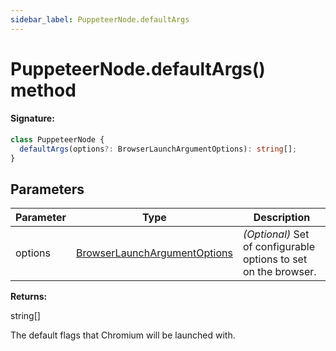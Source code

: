 ```yaml
---
sidebar_label: PuppeteerNode.defaultArgs
---
```


# PuppeteerNode.defaultArgs() method

#### Signature:

```typescript
class PuppeteerNode {
  defaultArgs(options?: BrowserLaunchArgumentOptions): string[];
}
```

## Parameters

| Parameter | Type                                                                        | Description                                                          |
| --------- | --------------------------------------------------------------------------- | -------------------------------------------------------------------- |
| options   | [BrowserLaunchArgumentOptions](./puppeteer.browserlaunchargumentoptions.md) | <i>(Optional)</i> Set of configurable options to set on the browser. |

**Returns:**

string\[\]

The default flags that Chromium will be launched with.
